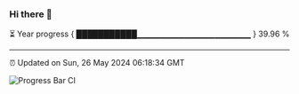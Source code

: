### Hi there 👋

⏳ Year progress { ███████████▁▁▁▁▁▁▁▁▁▁▁▁▁▁▁▁▁▁▁ } 39.96 %

---

⏰ Updated on Sun, 26 May 2024 06:18:34 GMT

![Progress Bar CI](https://github.com/liununu/liununu/workflows/Progress%20Bar%20CI/badge.svg)
